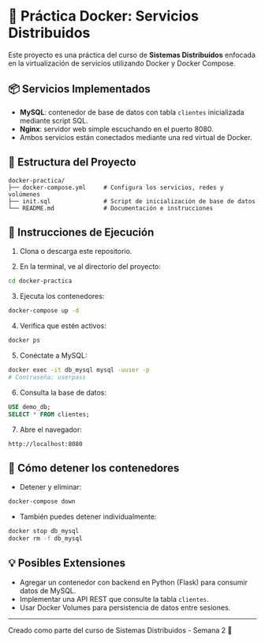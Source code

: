 # 🐳 Práctica Docker: Servicios Distribuidos

Este proyecto es una práctica del curso de **Sistemas Distribuidos** enfocada en la virtualización de servicios utilizando Docker y Docker Compose.

## 📦 Servicios Implementados

- **MySQL**: contenedor de base de datos con tabla `clientes` inicializada mediante script SQL.
- **Nginx**: servidor web simple escuchando en el puerto 8080.
- Ambos servicios están conectados mediante una red virtual de Docker.

## 📁 Estructura del Proyecto

```
docker-practica/
├── docker-compose.yml     # Configura los servicios, redes y volúmenes
├── init.sql               # Script de inicialización de base de datos
└── README.md              # Documentación e instrucciones
```

## 🚀 Instrucciones de Ejecución

1. Clona o descarga este repositorio.

2. En la terminal, ve al directorio del proyecto:
```bash
cd docker-practica
```

3. Ejecuta los contenedores:
```bash
docker-compose up -d
```

4. Verifica que estén activos:
```bash
docker ps
```

5. Conéctate a MySQL:
```bash
docker exec -it db_mysql mysql -uuser -p
# Contraseña: userpass
```

6. Consulta la base de datos:
```sql
USE demo_db;
SELECT * FROM clientes;
```

7. Abre el navegador:
```
http://localhost:8080
```

## 🛑 Cómo detener los contenedores

- Detener y eliminar:
```bash
docker-compose down
```

- También puedes detener individualmente:
```bash
docker stop db_mysql
docker rm -f db_mysql
```

## 💡 Posibles Extensiones

- Agregar un contenedor con backend en Python (Flask) para consumir datos de MySQL.
- Implementar una API REST que consulte la tabla `clientes`.
- Usar Docker Volumes para persistencia de datos entre sesiones.

---

Creado como parte del curso de Sistemas Distribuidos - Semana 2 🚀

